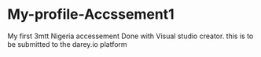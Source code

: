 # My-profile-Accssement1
My first 3mtt Nigeria accessement
Done with Visual studio creator.
this is to be submitted to the darey.io platform
